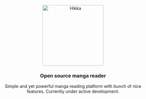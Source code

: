 &nbsp;
<p align="center">
  <a href="https://hikka.me">
    <img src="https://i.imgur.com/jbFhSUk.png" width="200px" alt="Hikka" />
  </a>
</p>
<h3 align="center">Open source manga reader</h3>
<p align="center">Simple and yet powerful manga reading platform with bunch of nice features. Currently under active development.</p>
